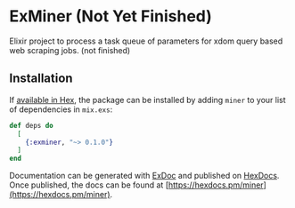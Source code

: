 # ExMiner (Not Yet Finished)

Elixir project to process a task queue of parameters for xdom query based web scraping jobs. (not finished)

## Installation

If [available in Hex](https://hex.pm/docs/publish), the package can be installed
by adding `miner` to your list of dependencies in `mix.exs`:

```elixir
def deps do
  [
    {:exminer, "~> 0.1.0"}
  ]
end
```

Documentation can be generated with [ExDoc](https://github.com/elixir-lang/ex_doc)
and published on [HexDocs](https://hexdocs.pm). Once published, the docs can
be found at [https://hexdocs.pm/miner](https://hexdocs.pm/miner).